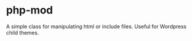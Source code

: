 php-mod
=======

A simple class for manipulating html or include files. Useful for Wordpress child themes.
